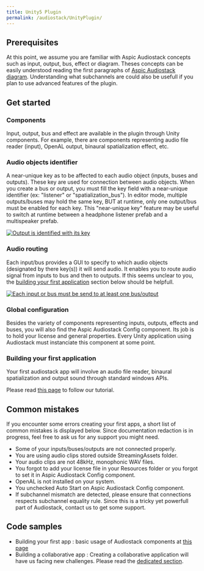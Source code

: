 ```yaml
---
title: Unity5 Plugin
permalink: /audiostack/UnityPlugin/
---
```


Prerequisites
-----

At this point, we assume you are familiar with Aspic Audiostack concepts such as input, output, bus, effect or diagram. Theses concepts can be easily understood reading the first paragraphs of [Aspic Audiostack diagram](../Index.md). Understanding what subchannels are could also be usefull if you plan to use advanced features of the plugin.

Get started
-----

### Components
Input, output, bus and effect are available in the plugin through Unity components. For example, there are components representing audio file reader (input), OpenAL output, binaural spatialization effect, etc.

### Audio objects identifier
A near-unique key as to be affected to each audio object (inputs, buses and outputs). These key are used for connection between audio objects.
When you create a bus or output, you must fill the key field with a near-unique identifier (ex: "listener" or "spatialization_bus"). In editor mode, multiple outputs/buses may hold the same key, BUT at runtime, only one output/bus must be enabled for each key. This "near-unique key" feature may be useful to switch at runtime between a headphone listener prefab and a multispeaker prefab.

[![Output is identified with its key](../img/unity_output_key.png)](../img/unity_output_key.png)

### Audio routing
Each input/bus provides a GUI to specify to which audio objects (designated by there key(s)) it will send audio. It enables you to route audio signal from inputs to bus and then to outputs. If this seems unclear to you, the [building your first application](#building-your-first-application) section below should be helpfull.

[![Each input or bus must be send to at least one bus/output](../img/unity_send_to_keys.png)](../img/unity_send_to_keys.png)

### Global configuration
Besides the variety of components representing inputs, outputs, effects and buses, you will also find the Aspic Audiostack Config component. Its job is to hold your license and general properties. Every Unity application using Audiostack must instanciate this component at some point.


### Building your first application
Your first audiostack app will involve an audio file reader, binaural spatialization and output sound through standard windows APIs.

Please read [this page](../UnityBasicSample.md) to follow our tutorial.


Common mistakes
-----

If you encounter some errors creating your first apps, a short list of common mistakes is displayed below. Since documentation redaction is in progress, feel free to ask us for any support you might need.

-	Some of your inputs/buses/outputs are not connected properly.
-	You are using audio clips stored outside StreamingAssets folder.
-	Your audio clips are not 48kHz, monophonic WAV files.
-	You forgot to add your license file in your Resources folder or you forgot to set it in Aspic Audiostack Config component.
-	OpenAL is not installed on your system.
-	You unchecked Auto Start on Aspic Audiostack Config component.
-	If subchannel mismatch are detected, please ensure that connections respects subchannel equality rule. Since this is a tricky yet powerfull part of Audiostack, contact us to get some support.


Code samples
-----

- Building your first app : basic usage of Audiostack components at [this page](../UnityBasicSample.md)
- Building a collaborative app : Creating a collaborative application will have us facing new challenges. Please read the [dedicated section](../UnityCollaborativeSample.md).
